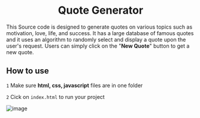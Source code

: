 <h1 align="center">Quote Generator</h1>

This Source code is designed to generate quotes on various topics such as motivation, love, life, and success. It has a large database of famous quotes and it uses an algorithm to randomly select and display a quote upon the user's request. Users can simply click on the "**New Quote**" button to get a new quote.

## How to use

`1` Make sure __html, css, javascript__ files are in one folder

`2` Cick on `index.html` to run your project



![image](https://user-images.githubusercontent.com/73717132/227864002-f76fc83d-afeb-4b40-be86-3145541aa173.png)
